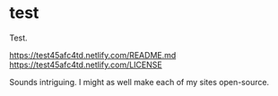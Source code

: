 # test
Test.

https://test45afc4td.netlify.com/README.md  
https://test45afc4td.netlify.com/LICENSE

Sounds intriguing. I might as well make each of my sites open-source.
